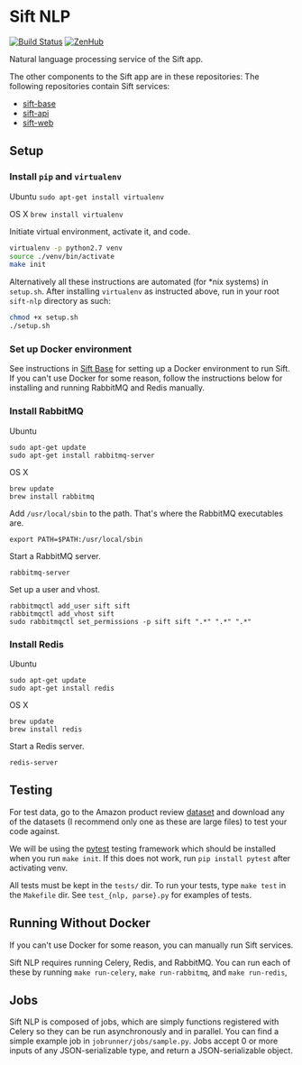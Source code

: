 # Sift NLP
[![Build Status](https://api.travis-ci.org/ubclaunchpad/sift-nlp.svg?branch=master)](https://travis-ci.org/ubclaunchpad/sift-nlp)
[![ZenHub](https://raw.githubusercontent.com/ZenHubIO/support/master/zenhub-badge.png)](https://zenhub.com)

Natural language processing service of the Sift app.

The other components to the Sift app are in these repositories:
The following repositories contain Sift services:
* [sift-base](https://github.com/ubclaunchpad/sift-base)
* [sift-api](https://github.com/ubclaunchpad/sift-api)
* [sift-web](https://github.com/ubclaunchpad/sift-web)


## Setup

### Install `pip` and `virtualenv`

Ubuntu
`sudo apt-get install virtualenv`

OS X
`brew install virtualenv`

Initiate virtual environment, activate it, and code.
```bash
virtualenv -p python2.7 venv
source ./venv/bin/activate
make init
```

Alternatively all these instructions are automated (for \*nix systems) in `setup.sh`. After installing `virtualenv` as instructed above, run in your root `sift-nlp` directory as such:
```bash
chmod +x setup.sh
./setup.sh
```

### Set up Docker environment

See instructions in [Sift Base](https://github.com/ubclaunchpad/sift-base) for setting up a Docker environment to run Sift. If you can't use Docker for some reason, follow the instructions below for installing and running RabbitMQ and Redis manually.

### Install RabbitMQ

Ubuntu
```
sudo apt-get update
sudo apt-get install rabbitmq-server
```

OS X
```
brew update
brew install rabbitmq
```

Add `/usr/local/sbin` to the path. That's where the RabbitMQ executables are.
```
export PATH=$PATH:/usr/local/sbin
```

Start a RabbitMQ server.
```
rabbitmq-server
```

Set up a user and vhost.
```
rabbitmqctl add_user sift sift
rabbitmqctl add_vhost sift
sudo rabbitmqctl set_permissions -p sift sift ".*" ".*" ".*"
```

### Install Redis

Ubuntu
```
sudo apt-get update
sudo apt-get install redis
```

OS X
```
brew update
brew install redis
```

Start a Redis server.
```
redis-server
```

## Testing

For test data, go to the Amazon product review [dataset](http://jmcauley.ucsd.edu/data/amazon/) and download any of the datasets (I recommend only one as these are large files) to test your code against.

We will be using the [pytest](http://doc.pytest.org/en/latest/) testing framework which should be installed when you run `make init`. If this does not work, run `pip install pytest` after activating venv.

All tests must be kept in the `tests/` dir. To run your tests, type `make test` in the `Makefile` dir. See `test_{nlp, parse}.py` for examples of tests.

## Running Without Docker

If you can't use Docker for some reason, you can manually run Sift services.

Sift NLP requires running Celery, Redis, and RabbitMQ. You can run each of these by running `make run-celery`, `make run-rabbitmq`, and `make run-redis`,

## Jobs

Sift NLP is composed of jobs, which are simply functions registered with Celery so they can be run asynchronously and in parallel. You can find a simple example job in `jobrunner/jobs/sample.py`. Jobs accept 0 or more inputs of any JSON-serializable type, and return a JSON-serializable object.
